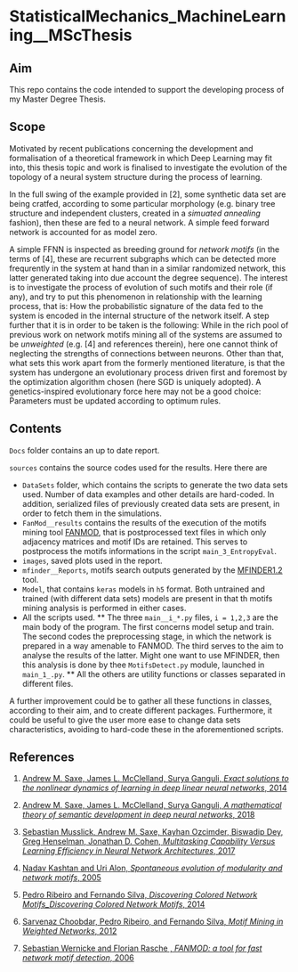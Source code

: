 # StatisticalMechanics_MachineLearning__MScThesis

## Aim
This repo contains the code intended to support the developing process of my Master Degree Thesis.

## Scope

Motivated by recent publications concerning the development and formalisation of a theoretical framework in which Deep Learning may fit into, this thesis topic and work is finalised to investigate the evolution of the topology of a neural system structure during the process of learning.

In the full swing of the example provided in [2], some synthetic data set are being cratfed, according to some particular morphology (e.g. binary tree structure and independent clusters, created in a _simuated annealing_ fashion), then these are fed to a neural network. A simple feed forward network is accounted for as model zero.

A simple FFNN is inspected as breeding ground for _network motifs_ (in the terms of [4], these are recurrent subgraphs which can be detected more frequrently in the system at hand than in a similar randomized network, this latter generated taking into due account the degree sequence). The interest is to investigate the process of evolution of such motifs and their role (if any), and try to put this phenomenon in relationship with the learning process, that is: How the probabilistic signature of the data fed to the system is encoded in the internal structure of the network itself. A step further that it is in order to be taken is the following: While in the rich pool of previous work on network motifs mining all of the systems are assumed to be _unweighted_ (e.g. [4] and references therein), here one cannot think of neglecting the strengths of connections between neurons. Other than that, what sets this work apart from the formerly mentioned literature, is that the system has undergone an evolutionary process driven first and foremost by the optimization algorithm chosen (here SGD is uniquely adopted). A genetics-inspired evolutionary force here may not be a good choice: Parameters must be updated according to optimum rules.

## Contents

`Docs` folder contains an up to date report.

`sources` contains the source codes used for the results. Here there are 

* `DataSets` folder, which contains the scripts to generate the two data sets used. Number of data examples and other details are hard-coded. In addition, serialized files of previously created data sets are present, in order to fetch them in the simulations.
* `FanMod__results` contains the results of the execution of the motifs mining tool [FANMOD](http://theinf1.informatik.uni-jena.de/motifs/), that is postprocessed text files in which only adjacency matrices and motif IDs are retained. This serves to postprocess the motifs informations in the script `main_3_EntropyEval`. 
* `images`, saved plots used in the report.
* `mfinder__Reports`, motifs search outputs generated by the [MFINDER1.2](https://www.weizmann.ac.il/mcb/UriAlon/download/network-motif-software) tool. 
* `Model`, that contains `keras` models in `h5` format. Both untrained and trained (with different data sets) models are present in that th motifs mining analysis is performed in either cases.
* All the scripts used. 
  ** The three `main__i_*.py` files, `i = 1,2,3` are the main body of the program. The first concerns model setup and train. The second codes the preprocessing stage, in which the network is prepared in a way amenable to FANMOD. The third serves to the aim to analyse the results of the latter. Might one want to use MFINDER, then this analysis is done by thee `MotifsDetect.py` module, launched in `main_1_.py`.
  ** All the others are utility functions or classes separated in different files.

A further improvement could be to gather all these functions in classes, according to their aim, and to create different packages. Furthermore, it could be useful to give the user more ease to change data sets characteristics, avoiding to hard-code these in the aforementioned scripts.



## References

1. [Andrew M. Saxe, James L. McClelland, Surya Ganguli, _Exact solutions to the nonlinear dynamics of learning in deep linear neural networks_, 2014](https://arxiv.org/abs/1312.6120 "arXiv")

2. [Andrew M. Saxe, James L. McClelland, Surya Ganguli, _A mathematical theory of semantic development in deep neural networks_, 2018](https://arxiv.org/abs/1810.10531 "arXiv")

3. [Sebastian Musslick, Andrew M. Saxe, Kayhan Ozcimder, Biswadip Dey, Greg Henselman, Jonathan D. Cohen, _Multitasking Capability Versus Learning Efficiency in Neural Network Architectures_, 2017](https://www.researchgate.net/publication/317019423_Multitasking_Capability_Versus_Learning_Efficiency_in_Neural_Network_Architectures "Research Gate")

4. [Nadav Kashtan and Uri Alon, _Spontaneous evolution of modularity and network motifs_, 2005](https://www.pnas.org/content/102/39/13773 "PNAS")

5. [Pedro Ribeiro and Fernando Silva, _Discovering Colored Network Motifs_Discovering Colored Network Motifs_, 2014](https://link.springer.com/chapter/10.1007/978-3-319-05401-8_11 "Springer")

6. [Sarvenaz Choobdar, Pedro Ribeiro, and Fernando Silva, _Motif Mining in Weighted Networks_, 2012](https://ieeexplore.ieee.org/document/6406443/ "IEEE")

7. [Sebastian Wernicke and Florian Rasche , _FANMOD: a tool for fast network motif detection_, 2006](https://www.ncbi.nlm.nih.gov/pubmed/16455747 "NCBI")
